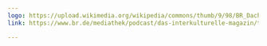 ```yaml
---
logo: https://upload.wikimedia.org/wikipedia/commons/thumb/9/98/BR_Dachmarke.svg/567px-BR_Dachmarke.svg.png
link: https://www.br.de/mediathek/podcast/das-interkulturelle-magazin/townbee-fluechtlinge-und-studenten-retten-bedrohte-bienenpopulationen/47441

---
```

